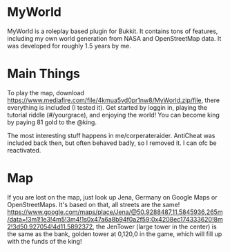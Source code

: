 # MyWorld
MyWorld is a roleplay based plugin for Bukkit. It contains tons of features, including my own world generation from NASA and OpenStreetMap data. It was developed for roughly 1.5 years by me.

# Main Things
To play the map, download https://www.mediafire.com/file/4kmua5vd0pr1nw8/MyWorld.zip/file, there everything is included (I tested it).
Get started by loggin in, playing the tutorial riddle (#/yourgrace), and enjoying the world!
You can become king by paying 81 gold to the @king.

The most interesting stuff happens in me/corperateraider.
AntiCheat was included back then, but often behaved badly, so I removed it. I can ofc be reactivated.

# Map
If you are lost on the map, just look up Jena, Germany on Google Maps or OpenStreetMaps. It's based on that, all streets are the same! https://www.google.com/maps/place/Jena/@50.9288487,11.5845936,265m/data=!3m1!1e3!4m5!3m4!1s0x47a6a8b94f0a2f59:0x4208ec174333620!8m2!3d50.927054!4d11.5892372, the JenTower (large tower in the center) is the same as the bank, golden tower at 0,120,0 in the game, which will fill up with the funds of the king!
